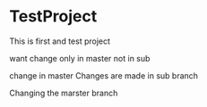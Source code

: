 # TestProject
This is first and test project


want change only in master not in sub

change in master
Changes are made in sub branch

Changing the marster branch 

